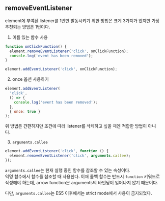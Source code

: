 ## removeEventListener

element에 부여된 listener를 1번만 발동시키기 위한 방법은 크게 3가지가 있지만 가장 추천되는 방법은 1번이다.

1. 이름 있는 함수 사용

```javascript
function onClickFunction() {
  element.removeEventListener('click', onClickFunction);
  console.log('event has been removed');
}

element.addEventListener('click', onClickFunction);
```

2. once 옵션 사용하기

```javascript
element.addEventListener(
  'click',
  () => {
    console.log('event has been removed');
  },
  { once: true }
);
```

위 방법은 간편하지만 조건에 따라 listener를 삭제하고 싶을 때엔 적합한 방법이 아니다.

3. `arguments.callee`

```javascript
element.addEventListener('click', function () {
  element.removeEventListener('click', arguments.callee);
});
```

`arguments.callee`는 현재 실행 중인 함수를 참조할 수 있는 속성이다.  
익명 함수에서 함수를 참조할 때 사용한다.
이때 콜백 함수는 반드시 `function` 키워드로 작성해야 하는데, arrow function은 arguments의 바인딩이 일어나지 않기 때문이다.

다만, `arguments.callee`는 ES5 이후에서는 strict mode에서 사용이 금지되었다.
